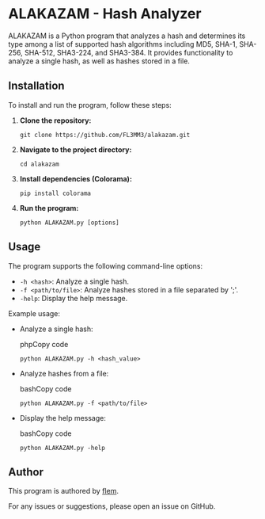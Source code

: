 # ALAKAZAM - Hash Analyzer

ALAKAZAM is a Python program that analyzes a hash and determines its type among a list of supported hash algorithms including MD5, SHA-1, SHA-256, SHA-512, SHA3-224, and SHA3-384. It provides functionality to analyze a single hash, as well as hashes stored in a file.

## Installation

To install and run the program, follow these steps:

1. **Clone the repository:**
    
    
    `git clone https://github.com/FL3MM3/alakazam.git`
    
2. **Navigate to the project directory:**
    
    
    `cd alakazam`
    
3. **Install dependencies (Colorama):**
    
    
    `pip install colorama`
    
4. **Run the program:**
    
    
    `python ALAKAZAM.py [options]`
    

## Usage

The program supports the following command-line options:

- `-h <hash>`: Analyze a single hash.
- `-f <path/to/file>`: Analyze hashes stored in a file separated by ';'.
- `-help`: Display the help message.

Example usage:

- Analyze a single hash:
    
    phpCopy code
    
    `python ALAKAZAM.py -h <hash_value>`
    
- Analyze hashes from a file:
    
    bashCopy code
    
    `python ALAKAZAM.py -f <path/to/file>`
    
- Display the help message:
    
    bashCopy code
    
    `python ALAKAZAM.py -help`
    

## Author

This program is authored by [flem](https://github.com/FL3MM3).

For any issues or suggestions, please open an issue on GitHub.
